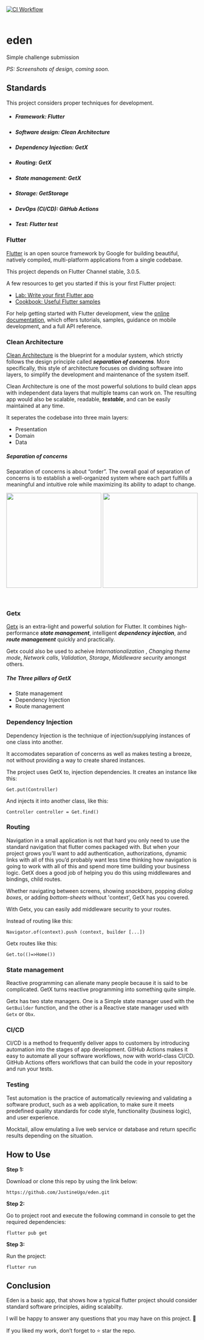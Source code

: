 [![CI Workflow](https://github.com/JustineUgo/eden/actions/workflows/ci.yml/badge.svg)](https://github.com/JustineUgo/eden/actions/workflows/ci.yml)
<br><br>

# eden

Simple challenge submission

<em>PS: Screenshots of design, coming soon.</em>

## Standards

This project considers proper techniques for development.

- ##### Framework: Flutter
- ##### Software design: Clean Architecture
- ##### Dependency Injection: GetX
- ##### Routing: GetX
- ##### State management: GetX
- ##### Storage: GetStorage
- ##### DevOps (CI/CD): GitHub Actions
- ##### Test: Flutter test

### Flutter

[Flutter](https://flutter.dev/) is an open source framework by Google for building beautiful, natively compiled, multi-platform applications from a single codebase.

This project depends on Flutter Channel stable, 3.0.5.

A few resources to get you started if this is your first Flutter project:

- [Lab: Write your first Flutter app](https://docs.flutter.dev/get-started/codelab)
- [Cookbook: Useful Flutter samples](https://docs.flutter.dev/cookbook)

For help getting started with Flutter development, view the
[online documentation](https://docs.flutter.dev/), which offers tutorials,
samples, guidance on mobile development, and a full API reference.

### Clean Architecture

[Clean Architecture](https://blog.cleancoder.com/uncle-bob/2012/08/13/the-clean-architecture.html) is the blueprint for a modular system, which strictly follows the design principle called <b><em>separation of concerns</em></b>. More specifically, this style of architecture focuses on dividing software into layers, to simplify the development and maintenance of the system itself.

Clean Architecture is one of the most powerful solutions to build clean apps with independent data layers that multiple teams can work on. The resulting app would also be scalable, readable, <b><em>testable</em></b>, and can be easily maintained at any time.

It seperates the codebase into three main layers:
- Presentation
- Domain
- Data

##### Separation of concerns

Separation of concerns is about “order”. The overall goal of separation of concerns is to establish a well-organized system where each part fulfills a meaningful and intuitive role while maximizing its ability to adapt to change.
<br>
<p float="center">
  
  <img src="https://user-images.githubusercontent.com/50449937/190308191-caeddfdd-d806-40d2-85a7-b372722381b2.jpg" width="250" />
  
  <img src="https://user-images.githubusercontent.com/50449937/190308201-0e83f4f3-e603-4436-b145-9a2ad5b3acdb.png" width="250" />
</p><br>

### Getx

[Getx](https://pub.dev/packages/get) is an extra-light and powerful solution for Flutter. It combines high-performance <b><em>state management</em></b>, intelligent <b><em>dependency injection</em></b>, and <b><em>route management</em></b> quickly and practically.

Getx could also be used to acheive <em>Internationalization </em>, <em>Changing theme mode</em>, <em>Network calls</em>, <em>Validation</em>, <em>Storage</em>, <em>Middleware security</em> amongst others.

##### The Three pillars of GetX

 - State management
 - Dependency Injection
 - Route management

### Dependency Injection

Dependency Injection is the technique of injection/supplying instances of one class into another.

It accomodates separation of concerns as well as makes testing a breeze, not without providing a way to create shared instances.

The project uses GetX to, injection dependencies. It creates an instance like this:

```
Get.put(Controller)
```
And injects it into another class, like this:

```
Controller controller = Get.find()
```

### Routing

Navigation in a small application is not that hard you only need to use the standard navigation that flutter comes packaged with. But when your project grows you’ll want to add authentication, authorizations, dynamic links with all of this you’d probably want less time thinking how navigation is going to work with all of this and spend more time building your business logic. GetX does a good job of helping you do this using middlewares and bindings, child routes.

Whether navigating between screens, showing <em>snackbars</em>, popping <em>dialog boxes</em>, or adding <em>bottom-sheets</em> without 'context', GetX has you covered.
 
With Getx, you can easily add middleware security to your routes.
 
Instead of routing like this:

```
Navigator.of(context).push (context, builder [...])
```
Getx routes like this:
  
```
Get.to(()=>Home())
```
 
### State management

Reactive programming can alienate many people because it is said to be complicated. GetX turns reactive programming into something quite simple.

Getx has two state managers. One is a Simple state manager used with the ``GetBuilder`` function, and the other is a Reactive state manager used with ``Getx`` or ``Obx``.

### CI/CD

CI/CD is a method to frequently deliver apps to customers by introducing automation into the stages of app development. GitHub Actions makes it easy to automate all your software workflows, now with world-class CI/CD.  GitHub Actions offers workflows that can build the code in your repository and run your tests.

### Testing

Test automation is the practice of automatically reviewing and validating a software product, such as a web application, to make sure it meets predefined quality standards for code style, functionality (business logic), and user experience.

Mocktail, allow emulating a live web service or database and return specific results depending on the situation. 


## How to Use 

**Step 1:**

Download or clone this repo by using the link below:

```
https://github.com/JustineUgo/eden.git
```

**Step 2:**

Go to project root and execute the following command in console to get the required dependencies: 

```
flutter pub get 
```

**Step 3:**

Run the project: 

```
flutter run 
```


## Conclusion

Eden is a basic app, that shows how a typical flutter project should consider standard software principles, aiding scalabilty.

I will be happy to answer any questions that you may have on this project. 🙂

If you liked my work, don’t forget to ⭐ star the repo.